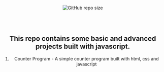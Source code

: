 <div align="center">
  
  ![GitHub repo size](https://img.shields.io/github/repo-size/UgohP/javascript-projects)

  <br />
  <br />

  <h2 align="center">This repo contains some basic and advanced projects built with javascript.</h2>

1. Counter Program - A simple counter program built with html, css and javascript
</div>